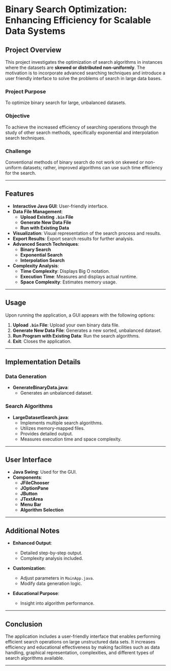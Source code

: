 # Binary Search Optimization: Enhancing Efficiency for Scalable Data Systems

## Project Overview

This project investigates the optimization of search algorithms in instances where the datasets are **skewed or distributed non-uniformly**. The motivation is to incorporate advanced searching techniques and introduce a user friendly interface to solve the problems of search in large data bases.

### Project Purpose

To optimize binary search for large, unbalanced datasets.

### Objective

To achieve the increased efficiency of searching operations through the study of other search methods, specifically exponential and interpolation search techniques.

### Challenge

Conventional methods of binary search do not work on skewed or non-uniform datasets; rather, improved algorithms can use such time efficiency for the search.

---

## Features

- **Interactive Java GUI**: User-friendly interface.
- **Data File Management**:
    - **Upload Existing `.bin` File**
    - **Generate New Data File**
    - **Run with Existing Data**
- **Visualization**: Visual representation of the search process and results.
- **Export Results**: Export search results for further analysis.
- **Advanced Search Techniques**:
    - **Binary Search**
    - **Exponential Search**
    - **Interpolation Search**
- **Complexity Analysis**:
    - **Time Complexity**: Displays Big O notation.
    - **Execution Time**: Measures and displays actual runtime.
    - **Space Complexity**: Estimates memory usage.

---

## Usage

Upon running the application, a GUI appears with the following options:

1. **Upload `.bin` File**: Upload your own binary data file.
2. **Generate New Data File**: Generates a new sorted, unbalanced dataset.
3. **Run Program with Existing Data**: Run the search algorithms.
4. **Exit**: Closes the application.

---

## Implementation Details

### Data Generation

- **GenerateBinaryData.java**:
    - Generates an unbalanced dataset.

### Search Algorithms

- **LargeDatasetSearch.java**:
    - Implements multiple search algorithms.
    - Utilizes memory-mapped files.
    - Provides detailed output.
    - Measures execution time and space complexity.

---

## User Interface

- **Java Swing**: Used for the GUI.
- **Components**:
    - **JFileChooser**
    - **JOptionPane**
    - **JButton**
    - **JTextArea**
    - **Menu Bar**
    - **Algorithm Selection**

---

## Additional Notes

- **Enhanced Output**:
    - Detailed step-by-step output.
    - Complexity analysis included.

- **Customization**:
    - Adjust parameters in `MainApp.java`.
    - Modify data generation logic.

- **Educational Purpose**:
    - Insight into algorithm performance.

---

## Conclusion

The application includes a user-friendly interface that enables performing efficient search operations on large unstructured data sets. It increases efficiency and educational effectiveness by making facilities such as data handling, graphical representation, complexities, and different types of search algorithms available.

---


